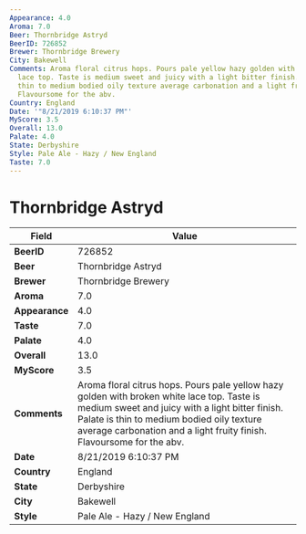 ```yaml
---
Appearance: 4.0
Aroma: 7.0
Beer: Thornbridge Astryd
BeerID: 726852
Brewer: Thornbridge Brewery
City: Bakewell
Comments: Aroma floral citrus hops. Pours pale yellow hazy golden with broken white
  lace top. Taste is medium sweet and juicy with a light bitter finish. Palate is
  thin to medium bodied oily texture average carbonation and a light fruity finish.
  Flavoursome for the abv.
Country: England
Date: '"8/21/2019 6:10:37 PM"'
MyScore: 3.5
Overall: 13.0
Palate: 4.0
State: Derbyshire
Style: Pale Ale - Hazy / New England
Taste: 7.0
---
```


# Thornbridge Astryd

| Field         | Value |
|---------------|-------|
| **BeerID** | 726852 |
| **Beer** | Thornbridge Astryd |
| **Brewer** | Thornbridge Brewery |
| **Aroma** | 7.0 |
| **Appearance** | 4.0 |
| **Taste** | 7.0 |
| **Palate** | 4.0 |
| **Overall** | 13.0 |
| **MyScore** | 3.5 |
| **Comments** | Aroma floral citrus hops. Pours pale yellow hazy golden with broken white lace top. Taste is medium sweet and juicy with a light bitter finish. Palate is thin to medium bodied oily texture average carbonation and a light fruity finish. Flavoursome for the abv. |
| **Date** | 8/21/2019 6:10:37 PM |
| **Country** | England |
| **State** | Derbyshire |
| **City** | Bakewell |
| **Style** | Pale Ale - Hazy / New England |

